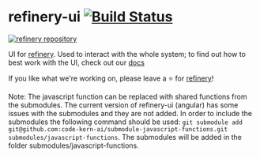 # refinery-ui [![Build Status](https://drone.dev.onetask.ai/api/badges/code-kern-ai/refinery-ui/status.svg?ref=refs/heads/dev)](https://drone.dev.onetask.ai/code-kern-ai/refinery-ui)
[![refinery repository](https://uploads-ssl.webflow.com/61e47fafb12bd56b40022a49/62c2f30f935f4d37dc864eeb_Kern%20refinery.png)](https://github.com/code-kern-ai/refinery)

UI for [refinery](https://github.com/code-kern-ai/refinery). Used to interact with the whole system; to find out how to best work with the UI, check out our [docs](https://docs.kern.ai)


If you like what we're working on, please leave a ⭐ for [refinery](https://github.com/code-kern-ai/refinery)!

Note:
The javascript function can be replaced with shared functions from the submodules. The current version of refinery-ui (angular) has some issues with the submodules and they are not added. In order to include the submodules the following command should be used: 
`git submodule add git@github.com:code-kern-ai/submodule-javascript-functions.git submodules/javascript-functions`. 
The submodules will be added in the folder submodules/javascript-functions.
